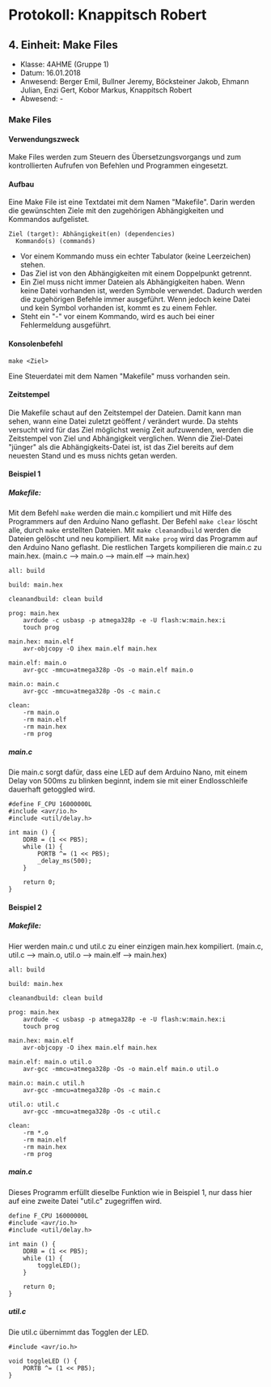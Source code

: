# Protokoll: Knappitsch Robert

## 4. Einheit: Make Files
* Klasse: 4AHME (Gruppe 1)
* Datum: 16.01.2018
* Anwesend: Berger Emil, Bullner Jeremy, Böcksteiner Jakob, Ehmann Julian, Enzi Gert, Kobor Markus, Knappitsch Robert
* Abwesend: -
### Make Files
#### Verwendungszweck
Make Files werden zum Steuern des Übersetzungsvorgangs und zum kontrollierten Aufrufen von Befehlen und Programmen eingesetzt.

#### Aufbau
Eine Make File ist eine Textdatei mit dem Namen "Makefile". Darin werden die gewünschten Ziele mit den zugehörigen Abhängigkeiten
und Kommandos aufgelistet.
```
Ziel (target): Abhängigkeit(en) (dependencies)
  Kommando(s) (commands)
```
* Vor einem Kommando muss ein echter Tabulator (keine Leerzeichen) stehen. 
* Das Ziel ist von den Abhängigkeiten mit einem Doppelpunkt getrennt. 
* Ein Ziel muss nicht immer Dateien als Abhängigkeiten haben. Wenn keine Datei vorhanden ist, werden Symbole verwendet. Dadurch werden die zugehörigen Befehle immer ausgeführt. Wenn jedoch keine Datei und kein Symbol vorhanden ist, kommt es zu einem Fehler.
* Steht ein "-" vor einem Kommando, wird es auch bei einer Fehlermeldung ausgeführt.

#### Konsolenbefehl
```
make <Ziel>
```
Eine Steuerdatei mit dem Namen "Makefile" muss vorhanden sein.

#### Zeitstempel
Die Makefile schaut auf den Zeitstempel der Dateien. Damit kann man sehen, wann eine Datei zuletzt geöffent / verändert wurde. Da stehts versucht wird für das Ziel möglichst wenig Zeit aufzuwenden, werden die Zeitstempel von Ziel und Abhängigkeit verglichen. Wenn die Ziel-Datei "jünger" als die Abhängigkeits-Datei ist, ist das Ziel bereits auf dem neuesten Stand und es muss nichts getan werden.

#### Beispiel 1
##### Makefile:
Mit dem Befehl `make` werden die main.c kompiliert und mit Hilfe des Programmers auf den Arduino Nano geflasht. Der Befehl `make clear` löscht alle, durch `make` erstellten Dateien.
Mit `make cleanandbuild` werden die Dateien gelöscht und neu kompiliert.
Mit `make prog` wird das Programm auf den Arduino Nano geflasht.
Die restlichen Targets kompilieren die main.c zu main.hex. (main.c --> main.o --> main.elf --> main.hex)
```
all: build

build: main.hex

cleanandbuild: clean build

prog: main.hex
	avrdude -c usbasp -p atmega328p -e -U flash:w:main.hex:i
	touch prog

main.hex: main.elf
	avr-objcopy -O ihex main.elf main.hex

main.elf: main.o
	avr-gcc -mmcu=atmega328p -Os -o main.elf main.o

main.o: main.c
	avr-gcc -mmcu=atmega328p -Os -c main.c

clean:
	-rm main.o
	-rm main.elf
	-rm main.hex
	-rm prog
  ```
##### main.c
Die main.c sorgt dafür, dass eine LED auf dem Arduino Nano, mit einem Delay von 500ms zu blinken beginnt, indem sie mit einer Endlosschleife dauerhaft getoggled wird.
```
#define F_CPU 16000000L
#include <avr/io.h>
#include <util/delay.h>

int main () {
	DDRB = (1 << PB5);
	while (1) {
		PORTB ^= (1 << PB5);
		_delay_ms(500);
	}

	return 0;
}
```
  
#### Beispiel 2
##### Makefile:
Hier werden main.c und util.c zu einer einzigen main.hex kompiliert.
(main.c, util.c --> main.o, util.o --> main.elf --> main.hex)

```
all: build

build: main.hex

cleanandbuild: clean build

prog: main.hex
	avrdude -c usbasp -p atmega328p -e -U flash:w:main.hex:i
	touch prog

main.hex: main.elf
	avr-objcopy -O ihex main.elf main.hex

main.elf: main.o util.o
	avr-gcc -mmcu=atmega328p -Os -o main.elf main.o util.o

main.o: main.c util.h
	avr-gcc -mmcu=atmega328p -Os -c main.c

util.o: util.c
	avr-gcc -mmcu=atmega328p -Os -c util.c

clean:
	-rm *.o 
	-rm main.elf
	-rm main.hex
	-rm prog
```

##### main.c
Dieses Programm erfüllt dieselbe Funktion wie in Beispiel 1, nur dass hier auf eine zweite Datei "util.c" zugegriffen wird. 
```
define F_CPU 16000000L
#include <avr/io.h>
#include <util/delay.h>

int main () {
	DDRB = (1 << PB5);
	while (1) {
		toggleLED();
	}

	return 0;
}
```

##### util.c
Die util.c übernimmt das Togglen der LED.
```
#include <avr/io.h>

void toggleLED () {
	PORTB ^= (1 << PB5);
}
```
